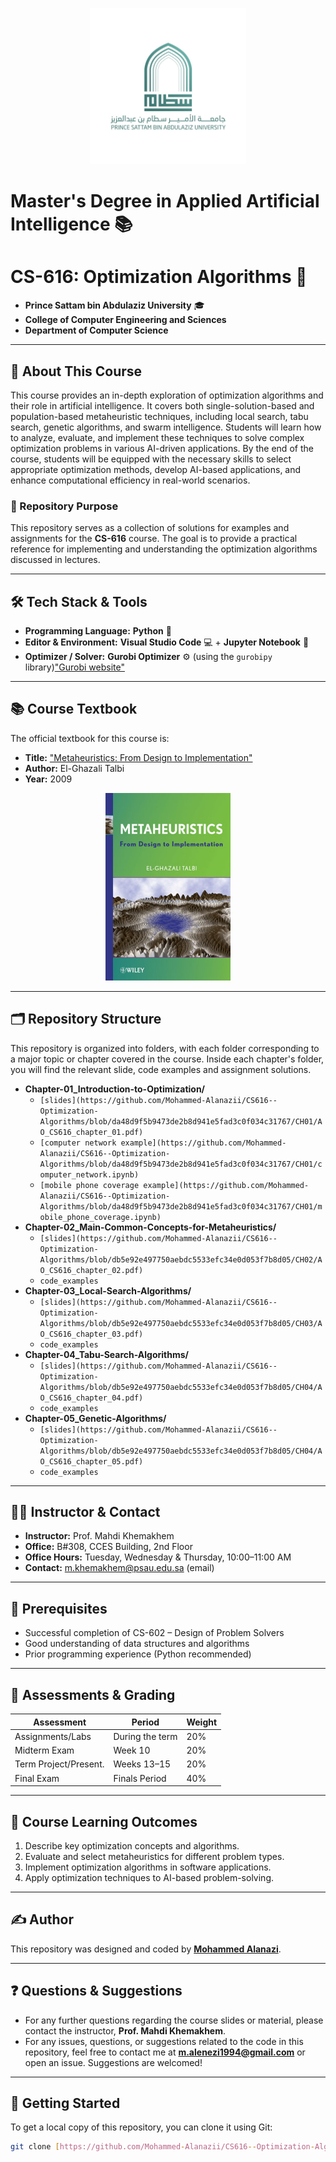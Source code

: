 <p align="center">
  <img src="https://raw.githubusercontent.com/Mohammed-Alanazii/CS616--Optimization-Algorithms/main/Files/IMG-20230527-WA0002%20(1).jpg" alt="Prince Sattam bin Abdulaziz University Logo" width="250">
</p>

# Master's Degree in Applied Artificial Intelligence 📚
# CS-616: Optimization Algorithms 🧮

* **Prince Sattam bin Abdulaziz University** 🎓
* **College of Computer Engineering and Sciences**
* **Department of Computer Science**

---

## 📖 About This Course

This course provides an in-depth exploration of optimization algorithms and their role in artificial intelligence. It covers both single-solution-based and population-based metaheuristic techniques, including local search, tabu search, genetic algorithms, and swarm intelligence. Students will learn how to analyze, evaluate, and implement these techniques to solve complex optimization problems in various AI-driven applications. By the end of the course, students will be equipped with the necessary skills to select appropriate optimization methods, develop AI-based applications, and enhance computational efficiency in real-world scenarios.

### 🎯 Repository Purpose

This repository serves as a collection of solutions for examples and assignments for the **CS-616** course. The goal is to provide a practical reference for implementing and understanding the optimization algorithms discussed in lectures.

---

## 🛠️ Tech Stack & Tools

* **Programming Language:** **Python** 🐍
* **Editor & Environment:** **Visual Studio Code** 💻 + **Jupyter Notebook** 📓
* **Optimizer / Solver:** **Gurobi Optimizer** ⚙️ (using the `gurobipy` library)["Gurobi website"](https://www.gurobi.com/faqs/gurobipy/)

---

## 📚 Course Textbook

The official textbook for this course is:

* **Title:** ["Metaheuristics: From Design to Implementation"](https://www.wiley.com/en-us/Metaheuristics%3A+From+Design+to+Implementation-p-9780470278581)
* **Author:** El-Ghazali Talbi
* **Year:** 2009

<p align="center">
  <img src="https://raw.githubusercontent.com/Mohammed-Alanazii/CS616--Optimization-Algorithms/main/Files/0470278587.jpg" alt="Book Cover" width="200">
</p>

---

## 🗂️ Repository Structure

This repository is organized into folders, with each folder corresponding to a major topic or chapter covered in the course. Inside each chapter's folder, you will find the relevant slide, code examples and assignment solutions.

* **Chapter-01_Introduction-to-Optimization/**
    * `[slides](https://github.com/Mohammed-Alanazii/CS616--Optimization-Algorithms/blob/da48d9f5b9473de2b8d941e5fad3c0f034c31767/CH01/AO_CS616_chapter_01.pdf)`
    * `[computer network example](https://github.com/Mohammed-Alanazii/CS616--Optimization-Algorithms/blob/da48d9f5b9473de2b8d941e5fad3c0f034c31767/CH01/computer_network.ipynb)`
    * `[mobile phone coverage example](https://github.com/Mohammed-Alanazii/CS616--Optimization-Algorithms/blob/da48d9f5b9473de2b8d941e5fad3c0f034c31767/CH01/mobile_phone_coverage.ipynb)`
* **Chapter-02_Main-Common-Concepts-for-Metaheuristics/**
    * `[slides](https://github.com/Mohammed-Alanazii/CS616--Optimization-Algorithms/blob/db5e92e497750aebdc5533efc34e0d053f7b8d05/CH02/AO_CS616_chapter_02.pdf)`
    * `code_examples`
* **Chapter-03_Local-Search-Algorithms/**
    * `[slides](https://github.com/Mohammed-Alanazii/CS616--Optimization-Algorithms/blob/db5e92e497750aebdc5533efc34e0d053f7b8d05/CH03/AO_CS616_chapter_03.pdf)`
    * `code_examples`
* **Chapter-04_Tabu-Search-Algorithms/**
    * `[slides](https://github.com/Mohammed-Alanazii/CS616--Optimization-Algorithms/blob/db5e92e497750aebdc5533efc34e0d053f7b8d05/CH04/AO_CS616_chapter_04.pdf)`
    * `code_examples`
* **Chapter-05_Genetic-Algorithms/**
    * `[slides](https://github.com/Mohammed-Alanazii/CS616--Optimization-Algorithms/blob/db5e92e497750aebdc5533efc34e0d053f7b8d05/CH04/AO_CS616_chapter_05.pdf)`
    * `code_examples`

---

## 🧑‍🏫 Instructor & Contact

* **Instructor:** Prof. Mahdi Khemakhem
* **Office:** B#308, CCES Building, 2nd Floor
* **Office Hours:** Tuesday, Wednesday & Thursday, 10:00–11:00 AM
* **Contact:** m.khemakhem@psau.edu.sa (email)

---

## 🔑 Prerequisites

* Successful completion of CS-602 – Design of Problem Solvers
* Good understanding of data structures and algorithms
* Prior programming experience (Python recommended)

---

## 🏅 Assessments & Grading

| Assessment            | Period              | Weight |
| --------------------- | ------------------- | ------ |
| Assignments/Labs      | During the term     | 20%    |
| Midterm Exam          | Week 10             | 20%    |
| Term Project/Present. | Weeks 13–15         | 20%    |
| Final Exam            | Finals Period       | 40%    |

---

## 🦾 Course Learning Outcomes

1.  Describe key optimization concepts and algorithms.
2.  Evaluate and select metaheuristics for different problem types.
3.  Implement optimization algorithms in software applications.
4.  Apply optimization techniques to AI-based problem-solving.

---

## ✍️ Author

This repository was designed and coded by **[Mohammed Alanazi](https://github.com/Mohammed-Alanazii)**.

---

## ❓ Questions & Suggestions

* For any further questions regarding the course slides or material, please contact the instructor, **Prof. Mahdi Khemakhem**.
* For any issues, questions, or suggestions related to the code in this repository, feel free to contact me at **m.alenezi1994@gmail.com** or open an issue. Suggestions are welcomed!


---

## 🚀 Getting Started

To get a local copy of this repository, you can clone it using Git:

```sh
git clone [https://github.com/Mohammed-Alanazii/CS616--Optimization-Algorithms.git](https://github.com/Mohammed-Alanazii/CS616--Optimization-Algorithms.git)